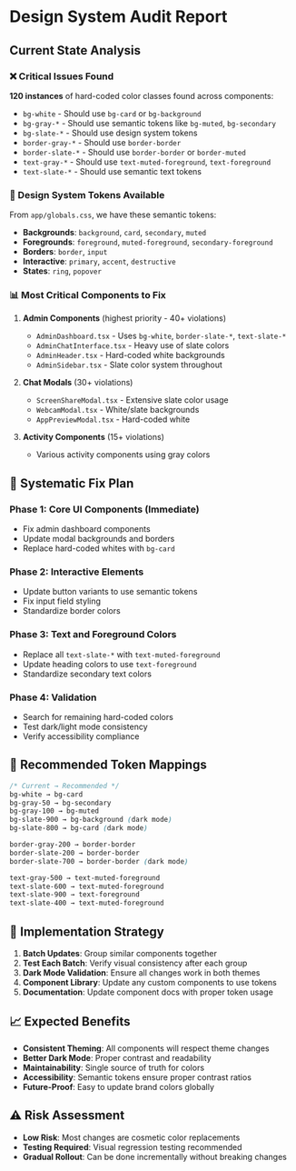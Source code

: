 # Design System Audit Report

## Current State Analysis

### ❌ Critical Issues Found

**120 instances** of hard-coded color classes found across components:
- `bg-white` - Should use `bg-card` or `bg-background`
- `bg-gray-*` - Should use semantic tokens like `bg-muted`, `bg-secondary`
- `bg-slate-*` - Should use design system tokens
- `border-gray-*` - Should use `border-border`
- `border-slate-*` - Should use `border-border` or `border-muted`
- `text-gray-*` - Should use `text-muted-foreground`, `text-foreground`
- `text-slate-*` - Should use semantic text tokens

### 🎯 Design System Tokens Available

From `app/globals.css`, we have these semantic tokens:
- **Backgrounds**: `background`, `card`, `secondary`, `muted`
- **Foregrounds**: `foreground`, `muted-foreground`, `secondary-foreground`
- **Borders**: `border`, `input`
- **Interactive**: `primary`, `accent`, `destructive`
- **States**: `ring`, `popover`

### 📊 Most Critical Components to Fix

1. **Admin Components** (highest priority - 40+ violations)
   - `AdminDashboard.tsx` - Uses `bg-white`, `border-slate-*`, `text-slate-*`
   - `AdminChatInterface.tsx` - Heavy use of slate colors
   - `AdminHeader.tsx` - Hard-coded white backgrounds
   - `AdminSidebar.tsx` - Slate color system throughout

2. **Chat Modals** (30+ violations)
   - `ScreenShareModal.tsx` - Extensive slate color usage
   - `WebcamModal.tsx` - White/slate backgrounds
   - `AppPreviewModal.tsx` - Hard-coded white

3. **Activity Components** (15+ violations)
   - Various activity components using gray colors

## 🔧 Systematic Fix Plan

### Phase 1: Core UI Components (Immediate)
- Fix admin dashboard components
- Update modal backgrounds and borders
- Replace hard-coded whites with `bg-card`

### Phase 2: Interactive Elements
- Update button variants to use semantic tokens
- Fix input field styling
- Standardize border colors

### Phase 3: Text and Foreground Colors
- Replace all `text-slate-*` with `text-muted-foreground`
- Update heading colors to use `text-foreground`
- Standardize secondary text colors

### Phase 4: Validation
- Search for remaining hard-coded colors
- Test dark/light mode consistency
- Verify accessibility compliance

## 🎨 Recommended Token Mappings

```css
/* Current → Recommended */
bg-white → bg-card
bg-gray-50 → bg-secondary
bg-gray-100 → bg-muted
bg-slate-900 → bg-background (dark mode)
bg-slate-800 → bg-card (dark mode)

border-gray-200 → border-border
border-slate-200 → border-border
border-slate-700 → border-border (dark mode)

text-gray-500 → text-muted-foreground
text-slate-600 → text-muted-foreground
text-slate-900 → text-foreground
text-slate-400 → text-muted-foreground
```

## 🚀 Implementation Strategy

1. **Batch Updates**: Group similar components together
2. **Test Each Batch**: Verify visual consistency after each group
3. **Dark Mode Validation**: Ensure all changes work in both themes
4. **Component Library**: Update any custom components to use tokens
5. **Documentation**: Update component docs with proper token usage

## 📈 Expected Benefits

- **Consistent Theming**: All components will respect theme changes
- **Better Dark Mode**: Proper contrast and readability
- **Maintainability**: Single source of truth for colors
- **Accessibility**: Semantic tokens ensure proper contrast ratios
- **Future-Proof**: Easy to update brand colors globally

## ⚠️ Risk Assessment

- **Low Risk**: Most changes are cosmetic color replacements
- **Testing Required**: Visual regression testing recommended
- **Gradual Rollout**: Can be done incrementally without breaking changes
